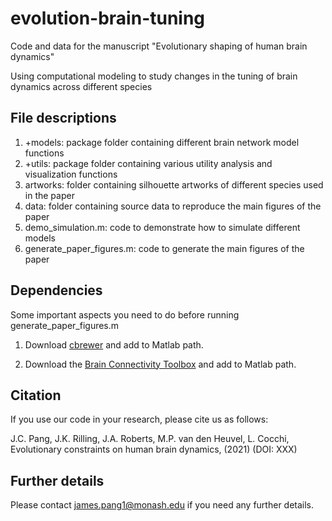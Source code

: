 # evolution-brain-tuning
Code and data for the manuscript "Evolutionary shaping of human brain dynamics"

Using computational modeling to study changes in the tuning of brain dynamics across different species

## File descriptions

1. +models: package folder containing different brain network model functions
2. +utils: package folder containing various utility analysis and visualization functions
3. artworks: folder containing silhouette artworks of different species used in the paper
4. data: folder containing source data to reproduce the main figures of the paper
5. demo_simulation.m: code to demonstrate how to simulate different models
6. generate_paper_figures.m: code to generate the main figures of the paper

## Dependencies

Some important aspects you need to do before running generate_paper_figures.m

1. Download [cbrewer](https://au.mathworks.com/matlabcentral/fileexchange/34087-cbrewer-colorbrewer-schemes-for-matlab) and add to Matlab path.

2. Download the [Brain Connectivity Toolbox](https://sites.google.com/site/bctnet/) and add to Matlab path.

## Citation

If you use our code in your research, please cite us as follows:

J.C. Pang, J.K. Rilling, J.A. Roberts, M.P. van den Heuvel, L. Cocchi, Evolutionary constraints on human brain dynamics, (2021) (DOI: XXX)

## Further details

Please contact james.pang1@monash.edu if you need any further details.
